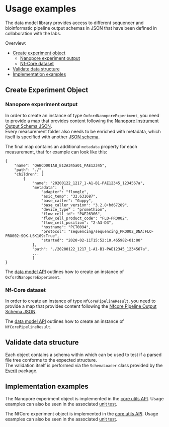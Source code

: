 # Usage examples

The data model library provides access to different sequencer and bioinformatic pipeline output schemas
in JSON that have been defined in collaboration with the labs.

Overview:

* [Create experiment object](#create-experiment-object)
    * [Nanopore experiment output](#nanopore-experiment-output)
    * [Nf-Core dataset](#nf-core-dataset)
* [Validate data structure](#validate-data-structure)
* [Implementation examples](#implementation-examples)
    
## Create Experiment Object

### Nanopore experiment output

In order to create an instance of type `OxfordNanoporeExperiment`, you need to provide a map that provides content following the [Nanopore Instrument Output Schema JSON](../src/main/resources/schemas/nanopore-instrument-output.schema.json).  
Every measurement folder also needs to be enriched with metadata, which itself is specified with another [JSON schema](../src/main/resources/schemas/ont-metadata.schema.json).

The final map contains an additional `metadata` property for each measurement, that for example can look like this:

```
{
    "name": "QABCD001AB_E12A345a01_PAE12345",
    "path": "./",
    "children": [
        {
            "name": "20200122_1217_1-A1-B1-PAE12345_1234567a",
            "metadata":  {
                "adapter": "flongle",
                "asic_temp": "32.631687",
                "base_caller": "Guppy",
                "base_caller_version": "3.2.8+bd67289",
                "device_type" : "promethion",
                "flow_cell_id": "PAE26306",
                "flow_cell_product_code": "FLO-PRO002",
                "flow_cell_position": "2-A3-D3",
                "hostname": "PCT0094",
                "protocol": "sequencing/sequencing_PRO002_DNA:FLO-PRO002:SQK-LSK109:True",
                "started": "2020-02-11T15:52:10.465982+01:00"
            },
            "path": "./20200122_1217_1-A1-B1-PAE12345_1234567a",
            ...
            ]
}
```

The [data model API](../src/main/groovy/life/qbic/datamodel/datasets/OxfordNanoporeExperiment.groovy) outlines how to create an instance of `OxfordNanoporeExperiment`.


### Nf-Core dataset

In order to create an instance of type `NfCorePipelineResult`, you need to provide a map that provides content following the [Nfcore Pipeline Output Schema JSON](./src/main/resources/schemas/bioinformatics-analysis-result-set.schema.json).  

The [data model API](../src/main/groovy/life/qbic/datamodel/datasets/NfCorePipelineResult.groovy) outlines how to create an instance of `NfCorePipelineResult`.

## Validate data structure

Each object contains a schema within which can be used to test if a parsed file tree conforms to the expected structure.  
The validation itself is performed via the `SchemaLoader` class provided by the [Everit](https://github.com/everit-org/json-schema) package.

## Implementation examples 

The Nanopore experiment object is implemented in the [core utils API](https://github.com/qbicsoftware/core-utils-lib/blob/master/src/main/groovy/life/qbic/utils/NanoporeParser.groovy). 
Usage examples can also be seen in the associated [unit test](../src/test/groovy/life/qbic/datamodel/datasets/datastructure/OxfordNanoporeExperimentSpec.groovy).

The NfCore experiment object is implemented in the [core utils API](https://github.com/qbicsoftware/core-utils-lib/blob/master/src/main/groovy/life/qbic/utils/BioinformaticAnalysisParser.groovy). 
Usage examples can also be seen in the associated [unit test](../src/test/groovy/life/qbic/datamodel/datasets/datastructure/NfCorePipelineResultSpec.groovy).
